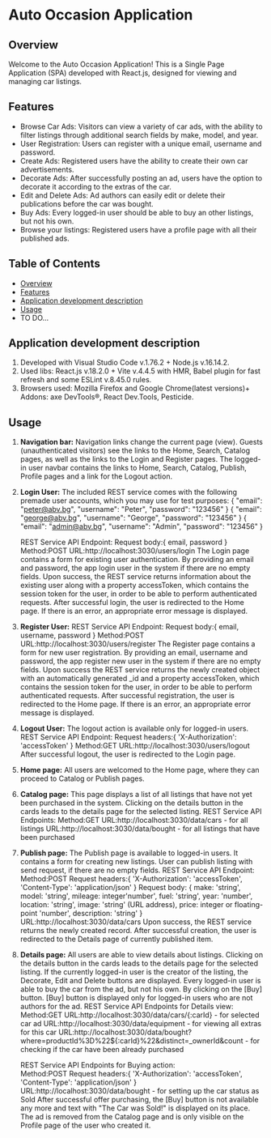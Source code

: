 # Auto Occasion Application

## Overview

Welcome to the Auto Occasion Application! This is a Single Page Application (SPA) developed with React.js, designed for viewing and managing car listings.

## Features

 -	Browse Car Ads: Visitors can view a variety of car ads, with the ability to filter listings through additional search fields by make, model, and year.
 -	User Registration: Users can register with a unique email, username and password.
 -	Create Ads: Registered users have the ability to create their own car advertisements.
 -	Decorate Ads: After successfully posting an ad, users have the option to decorate it according to the extras of the car.
 -	Edit and Delete Ads: Ad authors can easily edit or delete their publications before the car was bought.
 -  Buy Ads: Every logged-in user should be able to buy an other listings, but not his own.
 -	Browse your listings: Registered users have a profile page with all their published ads.

## Table of Contents

-   [Overview](#overview)
-   [Features](#features)
-   [Application development description](#application-development-description)
-   [Usage](#usage)
-   TO DO...

## Application development description

1. Developed with Visual Studio Code v.1.76.2 + Node.js v.16.14.2.
2. Used libs: React.js v.18.2.0 + Vite v.4.4.5 with HMR, Babel plugin for fast refresh and some ESLint v.8.45.0 rules.
3. Browsers used: Mozilla Firefox and Google Chrome(latest versions)+ Addons: axe DevTools®, React Dev.Tools, Pesticide.

## Usage

1. **Navigation bar:**
   Navigation links change the current page (view). Guests (unauthenticated visitors) see the links to the Home, Search, Catalog pages, as well as the links to the Login and Register pages.
   The logged-in user navbar contains the links to Home, Search, Catalog, Publish, Profile pages and a link for the Logout action.
2. **Login User:**
   The included REST service comes with the following premade user accounts, which you may use for test purposes:
	{ "email": "peter@abv.bg", "username": "Peter", "password": "123456" }
	{ "email": "george@abv.bg", "username": "George", "password": "123456" }
	{ "email": "admin@abv.bg", "username": "Admin", "password": "123456" }
	
	REST Service API Endpoint:
	Request body:{ email, password }
	Method:POST 
	URL:http://localhost:3030/users/login
	The Login page contains a form for existing user authentication. By providing an email and password, the app login user in the system if there are no empty fields.
	Upon success, the REST service returns information about the existing user along with a property accessToken, which contains the session token for the user, in order to be able to perform authenticated requests.
	After successful login, the user is redirected to the Home page. If there is an error, an appropriate error message is displayed.
3.	**Register User:**
	REST Service API Endpoint:
	Request body:{ email, username, password }
	Method:POST 
	URL:http://localhost:3030/users/register
	The Register page contains a form for new user registration. By providing an email, username and password, the app register new user in the system if there are no empty fields.
	Upon success the REST service returns the newly created object with an automatically generated _id and a property accessToken, which contains the session token for the user, in order to be able to perform authenticated requests.
	After successful registration, the user is redirected to the Home page. If there is an error, an appropriate error message is displayed.
4.	**Logout User:**
	The logout action is available only for logged-in users.
	REST Service API Endpoint:
	Request headers:{ 'X-Authorization': 'accessToken' }
	Method:GET 
	URL:http://localhost:3030/users/logout
	After successful logout, the user is redirected to the Login page.
5.	**Home page:**
	All users are welcomed to the Home page, where they can proceed to Catalog or Publish pages.
6.	**Catalog page:**
	This page displays a list of all listings that have not yet been purchased in the system. Clicking on the details button in the cards leads to the details page for the selected listing.
	REST Service API Endpoints:
	Method:GET 
	URL:http://localhost:3030/data/cars - for all listings
	URL:http://localhost:3030/data/bought - for all listings that have been purchased
7.	**Publish page:**
	The Publish page is available to logged-in users. It contains a form for creating new listings. User can publish listing with send request, if there are no empty fields.
	REST Service API Endpoint:
	Method:POST
	Request headers:{ 'X-Authorization': 'accessToken', 'Content-Type': 'application/json' }
	Request body:
	{ 
		make: 'string',
		model: 'string',
		mileage: integer'number',
		fuel: 'string',
		year: 'number',
		location: 'string',
		image: 'string' (URL address),
		price: integer or floating-point 'number',
		description: 'string'
	}
	URL:http://localhost:3030/data/cars
	Upon success, the REST service returns the newly created record.
	After successful creation, the user is redirected to the Details page of currently published item.
8.	**Details page:**
	All users are able to view details about listings. Clicking on the details button in the cards leads to the details page for the selected listing. If the currently logged-in user is the creator of the listing, the Decorate, Edit and Delete buttons are displayed.
	Every logged-in user is able to buy the car from the ad, but not his own. By clicking on the [Buy] button. [Buy] button is displayed only for logged-in users who are not authors for the ad.
	REST Service API Endpoints for Details view:	
	Method:GET 
	URL:http://localhost:3030/data/cars/{:carId} - for selected car ad
	URL:http://localhost:3030/data/equipment - for viewing all extras for this car
	URL:http://localhost:3030/data/bought?where=productId%3D%22${:carId}%22&distinct=_ownerId&count - for checking if the car have been already purchased
	
	REST Service API Endpoints for Buying action:	
	Method:POST 
	Request headers:{ 'X-Authorization': 'accessToken', 'Content-Type': 'application/json' }
	URL:http://localhost:3030/data/bought  - for setting up the car status as Sold
	After successful offer purchasing, the [Buy] button is not available any more and text with "The Car was Sold!" is displayed on its place.
	The ad is removed from the Catalog page and is only visible on the Profile page of the user who created it.
